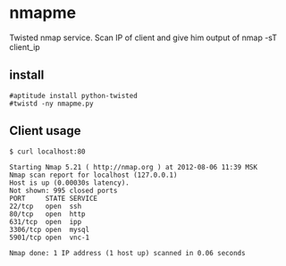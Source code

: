 nmapme
======

Twisted nmap service. Scan IP of client and give him output of nmap -sT client_ip


install
-------

```
#aptitude install python-twisted
#twistd -ny nmapme.py
```

Client usage
------------

```
$ curl localhost:80

Starting Nmap 5.21 ( http://nmap.org ) at 2012-08-06 11:39 MSK
Nmap scan report for localhost (127.0.0.1)
Host is up (0.00030s latency).
Not shown: 995 closed ports
PORT     STATE SERVICE
22/tcp   open  ssh
80/tcp   open  http
631/tcp  open  ipp
3306/tcp open  mysql
5901/tcp open  vnc-1

Nmap done: 1 IP address (1 host up) scanned in 0.06 seconds
```

